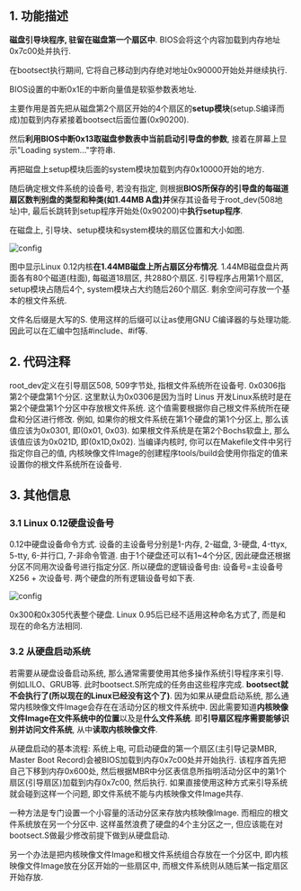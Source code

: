## 1. 功能描述

**磁盘引导块程序, 驻留在磁盘第一个扇区中**. BIOS会将这个内容加载到内存地址0x7c00处并执行. 

在bootsect执行期间, 它将自己移动到内存绝对地址0x90000开始处并继续执行. 

BIOS设置的中断0x1E的中断向量值是软驱参数表地址. 

主要作用是首先把从磁盘第2个扇区开始的4个扇区的**setup模块**(setup.S编译而成)加载到内存紧接着bootsect后面位置(0x90200). 

然后**利用BIOS中断0x13取磁盘参数表中当前启动引导盘的参数**, 接着在屏幕上显示"Loading system..."字符串. 

再把磁盘上setup模块后面的system模块加载到内存0x10000开始的地方. 

随后确定根文件系统的设备号, 若没有指定, 则根据**BIOS所保存的引导盘的每磁道扇区数判别盘的类型和种类(如1.44MB A盘)并**保存其设备号于root\_dev(508地址)中, 最后长跳转到setup程序开始处(0x90200)中**执行setup程序**. 

在磁盘上, 引导块、setup模块和system模块的扇区位置和大小如图. 

![config](images/3.png)

图中显示Linux 0.12内核**在1.44MB磁盘上所占扇区分布情况**. 1.44MB磁盘盘片两面各有80个磁道(柱面), 每磁道18扇区, 共2880个扇区. 引导程序占用第1个扇区, setup模块占随后4个, system模块占大约随后260个扇区. 剩余空间可存放一个基本的根文件系统. 

文件名后缀是大写的S. 使用这样的后缀可以让as使用GNU C编译器的与处理功能. 因此可以在汇编中包括#include、#if等. 

## 2. 代码注释

root_dev定义在引导扇区508, 509字节处, 指根文件系统所在设备号. 0x0306指第2个硬盘第1个分区. 这里默认为0x0306是因为当时 Linus 开发Linux系统时是在第2个硬盘第1个分区中存放根文件系统. 这个值需要根据你自己根文件系统所在硬盘和分区进行修改. 例如, 如果你的根文件系统在第1个硬盘的第1个分区上, 那么该值应该为0x0301, 即(0x01, 0x03). 如果根文件系统是在第2个Bochs软盘上, 那么该值应该为0x021D, 即(0x1D,0x02). 当编译内核时, 你可以在Makefile文件中另行指定你自己的值, 内核映像文件Image的创建程序tools/build会使用你指定的值来设置你的根文件系统所在设备号. 

## 3. 其他信息

### 3.1 Linux 0.12硬盘设备号

0.12中硬盘设备命令方式. 设备的主设备号分别是1-内存, 2-磁盘, 3-硬盘, 4-ttyx, 5-tty, 6-并行口, 7-非命令管道. 由于1个硬盘还可以有1\~4个分区, 因此硬盘还根据分区不同用次设备号进行指定分区. 所以硬盘的逻辑设备号由: 设备号=主设备号X256 + 次设备号. 两个硬盘的所有逻辑设备号如下表. 

![config](images/4.png)

0x300和0x305代表整个硬盘. Linux 0.95后已经不适用这种命名方式了, 而是和现在的命名方法相同. 

### 3.2 从硬盘启动系统

若需要从硬盘设备启动系统, 那么通常需要使用其他多操作系统引导程序来引导. 例如LILO、GRUB等. 此时bootsect.S所完成的任务由这些程序完成. **bootsect就不会执行了(所以现在的Linux已经没有这个了)**. 因为如果从硬盘启动系统, 那么通常内核映像文件Image会存在在活动分区的根文件系统中. 因此需要知道**内核映像文件Image在文件系统中的位置**以及是**什么文件系统**. 即**引导扇区程序需要能够识别并访问文件系统**, 从中**读取内核映像文件**. 

从硬盘启动的基本流程: 系统上电, 可启动硬盘的第一个扇区(主引导记录MBR, Master Boot Record)会被BIOS加载到内存0x7c00处并开始执行. 该程序首先把自己下移到内存0x600处, 然后根据MBR中分区表信息所指明活动分区中的第1个扇区(引导扇区)加载到内存0x7c00, 然后执行. 如果直接使用这种方式来引导系统就会碰到这样一个问题, 即文件系统不能与内核映像文件Image共存. 

一种方法是专门设置一个小容量的活动分区来存放内核映像Image. 而相应的根文件系统放在另一个分区中. 这样虽然浪费了硬盘的4个主分区之一, 但应该能在对bootsect.S做最少修改前提下做到从硬盘启动. 

另一个办法是把内核映像文件Image和根文件系统组合存放在一个分区中, 即内核映像文件Image放在分区开始的一些扇区中, 而根文件系统则从随后某一指定扇区开始存放. 